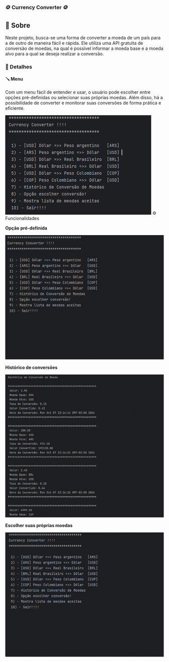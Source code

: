 ### 🪙 Currency Converter 🪙
## 📖 Sobre
Neste projeto, busca-se uma forma de converter a moeda de um país para a de outro de maneira fácil e rápida. Ele utiliza uma API gratuita de conversão de moedas, na qual é possível informar a moeda base e a moeda alvo para a qual se deseja realizar a conversão.

### 📜 Detalhes
#### 🪛 Menu
Com um menu fácil de entender e usar, o usuário pode escolher entre opções pré-definidas ou selecionar suas próprias moedas. Além disso, há a possibilidade de converter e monitorar suas conversões de forma prática e eficiente.

<tr> <img src="./src/img/menu.png">
⚙️ Funcionalidades
<p><strong>Opção pré-definida</strong></p>
<img src="src/img/option one.gif"> 
<p><strong>Histórico de conversões</strong></p> 
<img src="./src/img/optionsevengif.gif"> 
<p><strong>Escolher suas próprias moedas</strong></p> 
<img src="./src/img/option conversion.gif">
